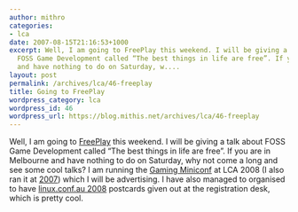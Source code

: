 ```yaml
---
author: mithro
categories:
- lca
date: 2007-08-15T21:16:53+1000
excerpt: Well, I am going to FreePlay this weekend. I will be giving a talk about
  FOSS Game Development called “The best things in life are free”. If you are in Melbourne
  and have nothing to do on Saturday, w....
layout: post
permalink: /archives/lca/46-freeplay
title: Going to FreePlay
wordpress_category: lca
wordpress_id: 46
wordpress_url: https://blog.mithis.net/archives/lca/46-freeplay
---
```

Well, I am going to [FreePlay](http://nextwavefreeplay.blogspot.com/) this weekend. I will be giving a talk about FOSS Game Development called “The best things in life are free”. If you are in Melbourne and have nothing to do on Saturday, why not come a long and see some cool talks?
I am running the [Gaming Miniconf](http://gaming.miniconf.org/) at LCA 2008 (I also ran it at [2007](http://www.linux.org.au/conf/2007/Miniconfs/Gaming.1.html)) which I will be advertising. I have also managed to organised to have [linux.conf.au 2008](http://linux.conf.au/) postcards given out at the registration desk, which is pretty cool.
